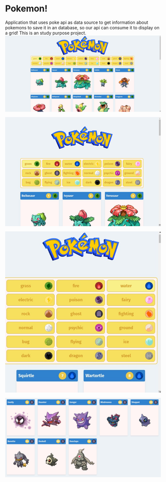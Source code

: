 # Pokemon!
Application that uses poke api as data source to get information about pokemons to save it in an database, so our api can consume it to display on a grid! This is an study purpose project.
![Screenshot](https://github.com/pxd3v/pokemon/blob/master/project_prints/print1.jpeg)

![Screenshot](https://github.com/pxd3v/pokemon/blob/master/project_prints/print2.jpeg)

![Screenshot](https://github.com/pxd3v/pokemon/blob/master/project_prints/print3.jpeg)

![Screenshot](https://github.com/pxd3v/pokemon/blob/master/project_prints/print4.jpeg)
